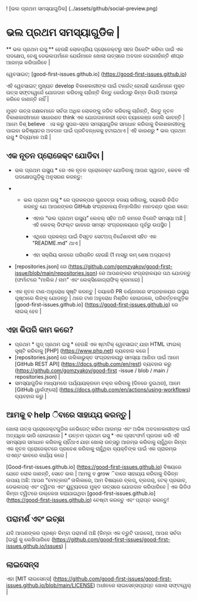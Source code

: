 ! [ଭଲ ପ୍ରଥମ ସମସ୍ୟାଗୁଡିକ] (../assets/github/social-preview.png)

# ଭଲ ପ୍ରଥମ ସମସ୍ୟାଗୁଡିକ |

** ଭଲ ପ୍ରଥମ ଇସୁ ** ହେଉଛି ଲୋକପ୍ରିୟ ପ୍ରୋଜେକ୍ଟରୁ ସହଜ ପିକେଟିଂ କରିବା ପାଇଁ ଏକ ପଦକ୍ଷେପ, ତେଣୁ ଡେଭଲପର୍ମାନେ ଯେଉଁମାନେ ଖୋଲା ଉତ୍ସରେ ଅବଦାନ ଦେଇନାହାଁନ୍ତି ଶୀଘ୍ର ଆରମ୍ଭ କରିପାରିବେ |

ୱେବସାଇଟ୍: [good-first-issues.github.io] (https://good-first-issues.github.io)

ଏହି ୱେବସାଇଟ୍ ମୁଖ୍ୟତ develop ବିକାଶକାରୀଙ୍କ ପାଇଁ ଟାର୍ଗେଟ୍ ହୋଇଛି ଯେଉଁମାନେ ମୁକ୍ତ ଉତ୍ସ ସଫ୍ଟୱେର୍ରେ ଯୋଗଦାନ କରିବାକୁ ଚାହାଁନ୍ତି କିନ୍ତୁ କେଉଁଠାରୁ କିମ୍ବା କିପରି ଆରମ୍ଭ କରିବେ ଜାଣନ୍ତି ନାହିଁ |

ମୁକ୍ତ ଉତ୍ସ ରକ୍ଷକମାନେ ସର୍ବଦା ଅଧିକ ଲୋକଙ୍କୁ ଜଡିତ କରିବାକୁ ଚାହାଁନ୍ତି, କିନ୍ତୁ ନୂତନ ବିକାଶକାରୀମାନେ ସାଧାରଣତ think ଏକ ଯୋଗଦାନକାରୀ ହେବା ଚ୍ୟାଲେଞ୍ଜ ବୋଲି ଭାବନ୍ତି | ଆମେ ବିଶ୍ believe ାସ କରୁ ସୁପର-ସହଜ ସମସ୍ୟାଗୁଡିକ ସମାଧାନ କରିବାକୁ ବିକାଶକାରୀଙ୍କୁ ପାଇବା ଭବିଷ୍ୟତର ଅବଦାନ ପାଇଁ ପ୍ରତିବନ୍ଧକକୁ ହଟାଇଥାଏ | ଏହି କାରଣରୁ * ଭଲ ପ୍ରଥମ ଇସୁ * ବିଦ୍ୟମାନ ଅଛି |

## ଏକ ନୂତନ ପ୍ରୋଜେକ୍ଟ ଯୋଡିବା |

* ଭଲ ପ୍ରଥମ ଇସ୍ୟୁ * ରେ ଏକ ନୂତନ ପ୍ରୋଜେକ୍ଟ ଯୋଡିବାକୁ ଆପଣ ସ୍ୱାଗତ, କେବଳ ଏହି ପଦକ୍ଷେପଗୁଡ଼ିକୁ ଅନୁସରଣ କରନ୍ତୁ:

- * ଭଲ ପ୍ରଥମ ଇସୁ * ରେ ପ୍ରକଳ୍ପର ଗୁଣବତ୍ତା ବଜାୟ ରଖିବାକୁ, ଦୟାକରି ନିଶ୍ଚିତ କରନ୍ତୁ ଯେ ଆପଣଙ୍କର GitHub ସଂଗ୍ରହାଳୟ ନିମ୍ନଲିଖିତ ମାନଦଣ୍ଡ ପୂରଣ କରେ:

     - ଏହାର “ଭଲ ପ୍ରଥମ ଇସ୍ୟୁ” ଲେବଲ୍ ସହିତ ଅତି କମରେ ତିନୋଟି ସମସ୍ୟା ଅଛି | ଏହି ଲେବଲ୍ ଡିଫଲ୍ଟ ଭାବରେ ସମସ୍ତ ସଂଗ୍ରହାଳୟରେ ପୂର୍ବରୁ ଉପସ୍ଥିତ |

     - ଏଥିରେ ପ୍ରକଳ୍ପ ପାଇଁ ବିସ୍ତୃତ ସେଟଅପ୍ ନିର୍ଦ୍ଦେଶାବଳୀ ସହିତ ଏକ "README.md" ଥାଏ |

     - ଏହା ସକ୍ରିୟ ଭାବରେ ପରିଚାଳିତ ହେଉଛି (1 ମାସରୁ କମ୍ ଶେଷ ଅଦ୍ୟତନ)

- [repositories.json] ରେ (https://github.com/gomzyakov/good-first-issue/blob/main/repositories.json) ରେ ଆପଣଙ୍କର ସଂଗ୍ରହାଳୟର ପଥ ଯୋଡନ୍ତୁ (ଫର୍ମାଟରେ "ମାଲିକ / ନାମ" ଏବଂ ଲେକ୍ସିକୋଗ୍ରାଫିକ୍ କ୍ରମରେ) |

- ଏକ ନୂତନ ଟାଣ-ଅନୁରୋଧ ସୃଷ୍ଟି କରନ୍ତୁ | ଦୟାକରି PR ବର୍ଣ୍ଣନାରେ ସଂଗ୍ରହାଳୟର ଇସ୍ୟୁ ପୃଷ୍ଠାରେ ଲିଙ୍କ୍ ଯୋଡନ୍ତୁ | ଥରେ ଟାଣ ଅନୁରୋଧ ମିଶ୍ରିତ ହୋଇଗଲେ, ପରିବର୍ତ୍ତନଗୁଡ଼ିକ [good-first-issues.github.io] (https://good-first-issues.github.io) ରେ ଲାଇଭ୍ ହେବ |

## ଏହା କିପରି କାମ କରେ?

- ପ୍ରଥମ * ଗୁଡ୍ ପ୍ରଥମ ଇସୁ * ହେଉଛି ଏକ ଷ୍ଟାଟିକ୍ ୱେବସାଇଟ୍ ଯାହା HTML ଫାଇଲ୍ ସୃଷ୍ଟି କରିବାକୁ [PHP] (https://www.php.net) ବ୍ୟବହାର କରେ |
- [repositories.json] ରେ ତାଲିକାଭୁକ୍ତ ସଂଗ୍ରହାଳୟରୁ ସମସ୍ୟା ଆଣିବା ପାଇଁ ଆମେ [GitHub REST API] (https://docs.github.com/en/rest) ବ୍ୟବହାର କରୁ (https://github.com/gomzyakov/good-first -issue / blob / main / repositories.json) |
- ସମସ୍ୟାଗୁଡିକ ମାଧ୍ୟମରେ ପର୍ଯ୍ୟାୟକ୍ରମେ ଚକ୍ର କରିବାକୁ (ଦିନରେ ଦୁଇଥର), ଆମେ [GitHub ୱାର୍କଫ୍ଲୋ] (https://docs.github.com/en/actions/using-workflows) ବ୍ୟବହାର କରୁ |

## ଆମକୁ ବ help ିବାରେ ସାହାଯ୍ୟ କରନ୍ତୁ |

ଖୋଲା ଉତ୍ସ ପ୍ରୋଜେକ୍ଟଗୁଡିକ ନେଭିଗେଟ୍ କରିବା ଆରମ୍ଭ ଏବଂ ଅଭିଜ୍ଞ ଅବଦାନକାରୀଙ୍କ ପାଇଁ ଅତ୍ୟଧିକ ଭାରି ହୋଇପାରେ | * ଉତ୍ତମ ପ୍ରଥମ ଇସୁ * ଏକ ପ୍ଲାଟଫର୍ମ ପ୍ରଦାନ କରି ଏହି ସମସ୍ୟାର ସମାଧାନ କରିବାକୁ ଚାହିଁଥାଏ ଯାହା ଖୋଲା ଉତ୍ସରୁ ଆରମ୍ଭ କରିବାକୁ ଚାହୁଁଥିବା କିମ୍ବା ଏକ ନୂତନ ପ୍ରୋଜେକ୍ଟରେ ପ୍ରବେଶ କରିବାକୁ ଚାହୁଁଥିବା ବ୍ୟକ୍ତିଙ୍କ ପାଇଁ ଏକ ପ୍ରାରମ୍ଭ ପଏଣ୍ଟ ଭାବରେ କାର୍ଯ୍ୟ କରେ |

[Good-first-issues.github.io] (https://good-first-issues.github.io) ବିଷୟରେ ଯେତେ ଲୋକ ଜାଣନ୍ତି, ସେତେ ଭଲ | ଆମକୁ ବ grow ିବାରେ ସାହାଯ୍ୟ କରିବାକୁ ବିଭିନ୍ନ ଉପାୟ ଅଛି: ଆପଣ “ଚମତ୍କାର” ତାଲିକାରେ, ଆମ ବିଷୟରେ ବ୍ଲଗ୍, ବ୍ଲଗର୍, ଟେକ୍ ପ୍ରଭାବ, ଡେଭଲପର୍ ଏବଂ ଟ୍ୱିଟର ଏବଂ ୟୁଟ୍ୟୁବରେ ମୁକ୍ତ ଉତ୍ସରେ ଯୋଗଦାନ କରିପାରିବେ | ଏକ ଭିଡିଓ କିମ୍ବା ଟ୍ୱିଟରେ ଉଲ୍ଲେଖ କରାଯାଇଥିବା [good-first-issues.github.io] (https://good-first-issues.github.io) ଚେଷ୍ଟା କରନ୍ତୁ ଏବଂ ପ୍ରାପ୍ତ କରନ୍ତୁ!

## ପରାମର୍ଶ ଏବଂ ଇଚ୍ଛା

ଯଦି ଆପଣଙ୍କର ପ୍ରଶ୍ନ କିମ୍ବା ପରାମର୍ଶ ଅଛି (କିମ୍ବା ଏକ ତ୍ରୁଟି ପାଇଲେ), ଆପଣ ସର୍ବଦା [ଇସୁ] କୁ ଲେଖିପାରିବେ (https://github.com/good-first-issues/good-first-issues.github.io/issues) |

## ଲାଇସେନ୍ସ

ଏହା [MIT ଲାଇସେନ୍ସ] (https://github.com/good-first-issues/good-first-issues.github.io/blob/main/LICENSE) ଅଧୀନରେ ଲାଇସେନ୍ସପ୍ରାପ୍ତ ଖୋଲା ସଫ୍ଟୱେର୍ |